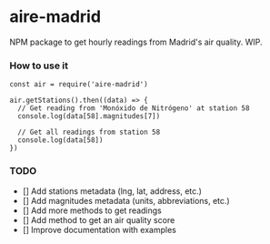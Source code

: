 # aire-madrid

NPM package to get hourly readings from Madrid's air quality. WIP.

### How to use it 

```
const air = require('aire-madrid')

air.getStations().then((data) => {
  // Get reading from 'Monóxido de Nitrógeno' at station 58
  console.log(data[58].magnitudes[7])

  // Get all readings from station 58
  console.log(data[58])
})
```

### TODO

- [] Add stations metadata (lng, lat, address, etc.)
- [] Add magnitudes metadata (units, abbreviations, etc.)
- [] Add more methods to get readings
- [] Add method to get an air quality score
- [] Improve documentation with examples
